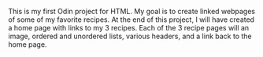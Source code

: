 This is my first Odin project for HTML. My goal is to create linked webpages of some of my favorite recipes.
At the end of this project, I will have created a home page with links to my 3 recipes. Each of the 3 recipe
pages will an image, ordered and unordered lists, various headers, and a link back to the home page.